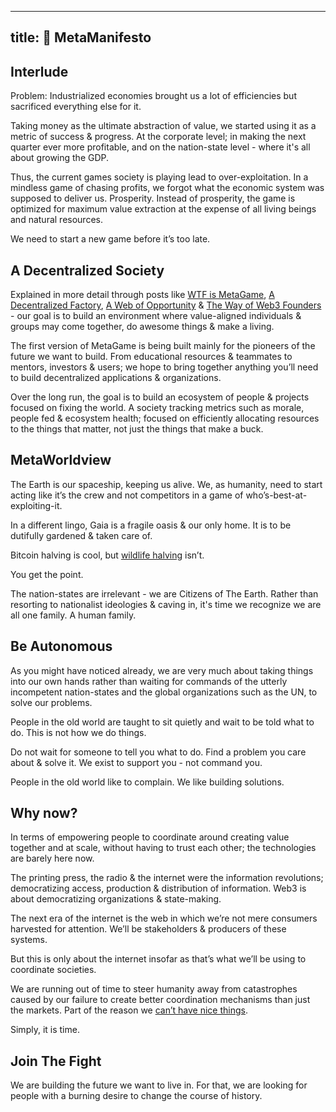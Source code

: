 
---
title: 📖 MetaManifesto
---


## Interlude

Problem: Industrialized economies brought us a lot of efficiencies but sacrificed everything else for it.

Taking money as the ultimate abstraction of value, we started using it as a metric of success & progress. At the corporate level; in making the next quarter ever more profitable, and on the nation-state level - where it's all about growing the GDP.

Thus, the current games society is playing lead to over-exploitation.
In a mindless game of chasing profits, we forgot what the economic system was supposed to deliver us. Prosperity.
Instead of prosperity, the game is optimized for maximum value extraction at the expense of all living beings and natural resources.

We need to start a new game before it’s too late.

## A Decentralized Society

Explained in more detail through posts like [WTF is MetaGame](https://wiki.metagame.wtf/docs/wtf-is-metagame/wtf-is-metagame), [A Decentralized Factory](https://wiki.metagame.wtf/docs/wtf-is-metagame/narrative-1-a-decentralized-factory), [A Web of Opportunity](https://wiki.metagame.wtf/docs/wtf-is-metagame/narrative-2-a-web-of-opportunity) & [The Way of Web3 Founders](https://wiki.metagame.wtf/docs/wtf-is-metagame/way-of-web3-founders) - our goal is to build an environment where value-aligned individuals & groups may come together, do awesome things & make a living.

The first version of MetaGame is being built mainly for the pioneers of the future we want to build. From educational resources & teammates to mentors, investors & users; we hope to bring together anything you’ll need to build decentralized applications & organizations.

Over the long run, the goal is to build an ecosystem of people & projects focused on fixing the world. A society tracking metrics such as morale, people fed & ecosystem health; focused on efficiently allocating resources to the things that matter, not just the things that make a buck.

## MetaWorldview

The Earth is our spaceship, keeping us alive. We, as humanity, need to start acting like it’s the crew and not competitors in a game of who’s-best-at-exploiting-it.

In a different lingo, Gaia is a fragile oasis & our only home. It is to be dutifully gardened & taken care of.

Bitcoin halving is cool, but [wildlife halving](https://www.theguardian.com/environment/2014/sep/29/earth-lost-50-wildlife-in-40-years-wwf) isn’t.

You get the point.

The nation-states are irrelevant - we are Citizens of The Earth. Rather than resorting to nationalist ideologies & caving in, it's time we recognize we are all one family. A human family.

## Be Autonomous

As you might have noticed already, we are very much about taking things into our own hands rather than waiting for commands of the utterly incompetent nation-states and the global organizations such as the UN, to solve our problems.

People in the old world are taught to sit quietly and wait to be told what to do.
This is not how we do things.

Do not wait for someone to tell you what to do. Find a problem you care about & solve it. We exist to support you - not command you.

People in the old world like to complain. We like building solutions.

## Why now?

In terms of empowering people to coordinate around creating value together and at scale, without having to trust each other; the technologies are barely here now.

The printing press, the radio & the internet were the information revolutions; democratizing access, production & distribution of information. Web3 is about democratizing organizations & state-making.

The next era of the internet is the web in which we’re not mere consumers harvested for attention. We’ll be stakeholders & producers of these systems.

But this is only about the internet insofar as that’s what we’ll be using to coordinate societies.

We are running out of time to steer humanity away from catastrophes caused by our failure to create better coordination mechanisms than just the markets. Part of the reason we [can’t have nice things](https://slatestarcodex.com/2014/07/30/meditations-on-moloch/).

Simply, it is time.

## Join The Fight

We are building the future we want to live in. 
For that, we are looking for people with a burning desire to change the course of history.
